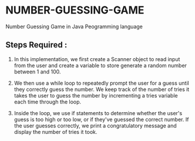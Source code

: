 # NUMBER-GUESSING-GAME

Number Guessing Game in Java Peogramming language

## Steps Required :

1. In this implementation, we first create a Scanner object to read input from the user and create a variable to  store generate a random number between 1 and 100.

2. We then use a while loop to repeatedly prompt the user for a guess until they correctly guess the number. We keep track of the number of tries it takes the user to guess the number by incrementing a tries variable each time through the loop.

3. Inside the loop, we use if statements to determine whether the user's guess is too high or too low, or if they've guessed the correct number. If the user guesses correctly, we print a congratulatory message and display the number of tries it took.

